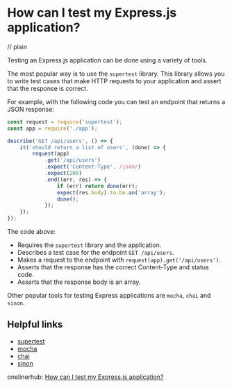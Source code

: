 # How can I test my Express.js application?
// plain

Testing an Express.js application can be done using a variety of tools.

The most popular way is to use the `supertest` library. This library allows you to write test cases that make HTTP requests to your application and assert that the response is correct.

For example, with the following code you can test an endpoint that returns a JSON response:

```javascript
const request = require('supertest');
const app = require('./app');

describe('GET /api/users', () => {
    it('should return a list of users', (done) => {
        request(app)
            .get('/api/users')
            .expect('Content-Type', /json/)
            .expect(200)
            .end((err, res) => {
                if (err) return done(err);
                expect(res.body).to.be.an('array');
                done();
            });
    });
});
```

The code above:

- Requires the `supertest` library and the application.
- Describes a test case for the endpoint `GET /api/users`.
- Makes a request to the endpoint with `request(app).get('/api/users')`.
- Asserts that the response has the correct Content-Type and status code.
- Asserts that the response body is an array.

Other popular tools for testing Express applications are `mocha`, `chai` and `sinon`.

## Helpful links
- [supertest](https://www.npmjs.com/package/supertest)
- [mocha](https://mochajs.org/)
- [chai](https://www.chaijs.com/)
- [sinon](https://sinonjs.org/)

onelinerhub: [How can I test my Express.js application?](https://onelinerhub.com/expressjs/how-can-i-test-my-express-js-application)